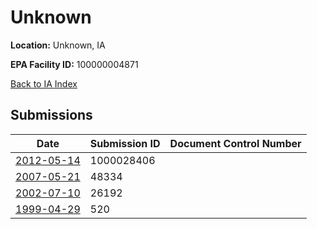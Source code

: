 # Unknown

**Location:** Unknown, IA

**EPA Facility ID:** 100000004871

[Back to IA Index](../../index.md)

## Submissions

| Date | Submission ID | Document Control Number |
|------|--------------|-------------------------|
| [2012-05-14](submissions/1000028406.md) | 1000028406 |  |
| [2007-05-21](submissions/48334.md) | 48334 |  |
| [2002-07-10](submissions/26192.md) | 26192 |  |
| [1999-04-29](submissions/520.md) | 520 |  |
